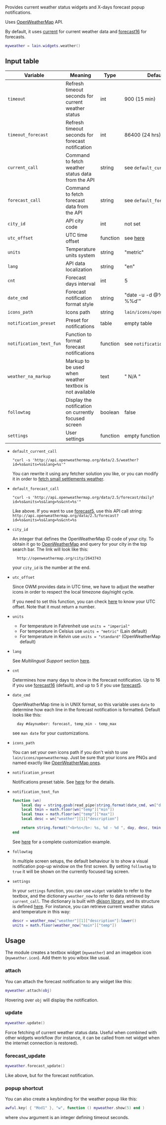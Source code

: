 Provides current weather status widgets and X-days forecast popup notifications.

Uses [OpenWeatherMap](http://openweathermap.org/api) API.

By default, it uses [current](http://openweathermap.org/current) for current weather data and [forecast16](http://openweathermap.org/forecast16) for forecasts.

```lua
myweather = lain.widgets.weather()
```

## Input table

Variable | Meaning | Type | Default
--- | --- | --- | ---
`timeout` | Refresh timeout seconds for current weather status | int | 900 (15 min)
`timeout_forecast` | Refresh timeout seconds for forecast notification | int | 86400 (24 hrs)
`current_call` | Command to fetch weather status data from the API | string | see `default_current_call`
`forecast_call` | Command to fetch forecast data from the API | string | see `default_forecast_call`
`city_id` | API city code | int | not set
`utc_offset` | UTC time offset | function | see [here](https://github.com/copycat-killer/lain/blob/master/widgets/weather.lua#L44-L47)
`units` | Temperature units system | string | "metric"
`lang` | API data localization | string | "en"
`cnt` | Forecast days interval | int | 5
`date_cmd` | Forecast notification format style | string | "date -u -d @%d +'%%a %%d'"
`icons_path` | Icons path | string | `lain/icons/openweathermap`
`notification_preset` | Preset for notifications | table | empty table
`notification_text_fun` | Function to format forecast notifications | function | see `notification_text_fun`
`weather_na_markup` | Markup to be used when weather textbox is not available | text | " N/A "
`followtag` | Display the notification on currently focused screen | boolean | false
`settings` | User settings | function | empty function

- ``default_current_call``

    `"curl -s 'http://api.openweathermap.org/data/2.5/weather?id=%s&units=%s&lang=%s'"`

    You can rewrite it using any fetcher solution you like, or you can modify it in order to [fetch small settlements weather](https://github.com/copycat-killer/awesome-copycats/issues/134).

- ``default_forecast_call``

    `"curl -s 'http://api.openweathermap.org/data/2.5/forecast/daily?id=%s&units=%s&lang=%s&cnt=%s'"`

    Like above.
    If you want to use [forecast5](http://openweathermap.org/forecast5), use this API call string:
    `http://api.openweathermap.org/data/2.5/forecast?id=%s&units=%s&lang=%s&cnt=%s`

- ``city_id``

    An integer that defines the OpenWeatherMap ID code of your city.
    To obtain it go to [OpenWeatherMap](http://openweathermap.org/) and query for your city in the top search bar. The link will look like this:

        http://openweathermap.org/city/2643743

    your `city_id` is the number at the end.


- ``utc_offset``

    Since OWM provides data in UTC time, we have to adjust the weather icons in order to respect the local timezone day/night cycle.

    If you need to set this function, you can check [here](https://en.wikipedia.org/wiki/List_of_UTC_time_offsets) to know your UTC offset. Note that it must return a number.

- ``units``

    - For temperature in Fahrenheit use `units = "imperial"`
    - For temperature in Celsius use `units = "metric"` (Lain default)
    - For temperature in Kelvin use `units = "standard"` (OpenWeatherMap default)

- ``lang``

    See *Multilingual Support* section [here](http://openweathermap.org/current).

- ``cnt``

    Determines how many days to show in the forecast notification. Up to 16 if you use [forecast16](http://openweathermap.org/forecast16)  (default), and up to 5 if you use [forecast5](http://openweathermap.org/forecast5).

- ``date_cmd``

    OpenWeatherMap time is in UNIX format, so this variable uses `date` to determine how each line in the forecast notification is formatted. Default looks like this:

        day #daynumber: forecast, temp_min - temp_max

    see `man date` for your customizations.

- ``icons_path``

    You can set your own icons path if you don't wish to use `lain/icons/openweathermap`. Just be sure that your icons are PNGs and named exactly like [OpenWeatherMap ones](http://openweathermap.org/weather-conditions).

- ``notification_preset``

   Notifications preset table. See [here](https://awesomewm.org/doc/api/libraries/naughty.html#notify) for the details.

- ``notification_text_fun``
   ```lua
   function (wn)
       local day = string.gsub(read_pipe(string.format(date_cmd, wn["dt"])), "\n", "")
       local tmin = math.floor(wn["temp"]["min"])
       local tmax = math.floor(wn["temp"]["max"])
       local desc = wn["weather"][1]["description"]

       return string.format("<b>%s</b>: %s, %d - %d ", day, desc, tmin, tmax)
   end
   ```
   See [here](https://github.com/copycat-killer/lain/issues/186#issuecomment-203400918) for a complete customization example.

- ``followtag``

   In multiple screen setups, the default behaviour is to show a visual notification pop-up window on the first screen. By setting `followtag` to `true` it will be shown on the currently focused tag screen.

- ``settings``

    In your `settings` function, you can use `widget` variable to refer to the textbox, and the dictionary `weather_now` to refer to data retrieved by `current_call`. The dictionary is built with [dkjson library](http://dkolf.de/src/dkjson-lua.fsl/home), and its structure is defined [here](http://openweathermap.org/weather-data).
    For instance, you can retrieve current weather status and temperature in this way:
    ```lua
    descr = weather_now["weather"][1]["description"]:lower()
    units = math.floor(weather_now["main"]["temp"])
    ```

## Usage
The module creates a textbox widget (`myweather`) and an imagebox icon (`myweather.icon`). Add them to you wibox like usual.

### attach
You can attach the forecast notification to any widget like this:

```lua
myweather.attach(obj)
```

Hovering over ``obj`` will display the notification.

### update

```lua
myweather.update()
```

Force fetching of current weather status data. Useful when combined with other widgets workflow (for instance, it can be called from net widget when the internet connection is restored).

### forecast_update

```lua
myweather.forecast_update()
```

Like above, but for the forecast notification.

### popup shortcut

You can also create a keybinding for the weather popup like this:

```lua
awful.key( { "Mod1" }, "w", function () myweather.show(5) end )
```

where ``show`` argument is an integer defining timeout seconds.
